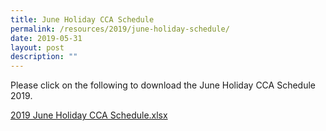 ```yaml
---
title: June Holiday CCA Schedule
permalink: /resources/2019/june-holiday-schedule/
date: 2019-05-31
layout: post
description: ""
---
```

Please click on the following to download the June Holiday CCA Schedule 2019. 

  

[2019 June Holiday CCA Schedule.xlsx](https://go.gov.sg/2019-june-holiday-cca-schedule)